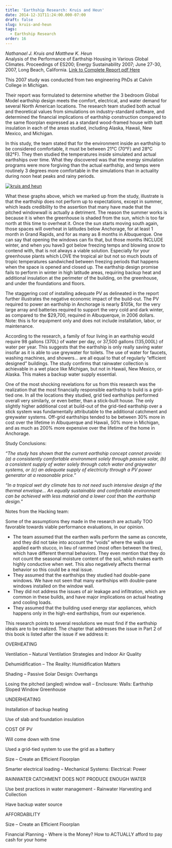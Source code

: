 ```yaml
---
title: 'Earthship Research: Kruis and Heun'
date: 2014-12-31T11:24:00.000-07:00
draft: false
slug: kruis-and-heun
tags:
  - Earthship Research
order: 16
---
```


_Nathanael J. Kruis and Matthew K. Heun_  
Analysis of the Performance of Earthship Housing in Various Global Climates. Proceedings of ES200; Energy Sustainability 2007; June 27-30, 2007, Long Beach, California. [Link to Complete Report pdf Here](http://www.archinia.com/images/stories/pdfs/earthshipresearch/kruisandheun.pdf)  

This 2007 study was conducted from two engineering PhDs at Calvin College in Michigan.  

Their report was formulated to determine whether the 3 bedroom Global Model earthship design meets the comfort, electrical, and water demand for several North American locations. The research team studied both actual and theoretical values from simulations on industry-standard software, and determined the financial implications of earthship construction compared to the same floorplan expressed as a standard wood-framed house with batt insulation in each of the areas studied, including Alaska, Hawaii, New Mexico, and Michigan.  

In this study, the team stated that for the environment inside an earthship to be considered comfortable, it must be between 21°C (70°F) and 28°C (82°F). They then studied the temperatures inside simulated and actual earthships over time. What they discovered was that the energy simulation programs were more forgiving than the actual earthship, and temps were routinely 3 degrees more comfortable in the simulations than in actuality during noon heat peaks and rainy periods.  


[![kruis and heun](https://lh4.ggpht.com/-o_dTL8Wh448/VKQ_FArX6PI/AAAAAAAAJLw/AxhQgk96b8Y/kruis%252520and%252520heun_thumb%25255B1%25255D.jpg?imgmax=800 "kruis and heun")](/images/blog/legacy/kruis%252520and%252520heun%25255B3%25255D.jpg)


What these graphs above, which we marked up from the study, illustrate is that the earthship does not perform up to expectations, except in summer, which leads credibility to the assertion that many have made that the pitched windowwall is actually a detriment. The reason the summer works is because it is when the greenhouse is shaded from the sun, which is too far north at this time to overheat it. Once the sun starts moving south again, those spaces will overheat in latitudes below Anchorage, for at least 1 month in Grand Rapids, and for as many as 8 months in Albuquerque. One can say that opening the windows can fix that, but those months INCLUDE winter, and when you have3 got below freezing temps and blowing snow to contend with, that is not always a viable solution. Especially for your greenhouse plants which LOVE the tropical air but not so much bouts of tropic temperatures sandwiched between freezing periods that happens when the space is opened and closed up. The earthship design promise fails to perform in winter in high latitude areas, requiring backup heat and additional insulation at the perimeter of the building, on the greenhouse, and under the foundations and floors.  

The staggering cost of installing adequate PV as delineated in the report further illustrates the negative economic impact of the build-out. The PV required to power an earthship in Anchorage is nearly $105k, for the very large array and batteries required to support the very cold and dark winter, as compared to the $29,700, required in Albuquerque, in 2006 dollars. Note: this is for equipment only and does not include installation, labor, or maintenance.  

According to the research, a family of four living in an earthship would require 98 gallons (370L) of water per day, or 37,500 gallons (135,000L) of water per year. This suggests that the earthship is only really saving water insofar as it is able to use greywater for toilets. The use of water for faucets, washing machines, and showers… are all equal to that of regularly “efficient designed” buildings. The study confirms that rainwater collection is achievable in a wet place like Michigan, but not in Hawaii, New Mexico, or Alaska. This makes a backup water supply essential.  

One of the most shocking revelations for us from this research was the realization that the most financially responsible earthship to build is a grid-tied one. In all the locations they studied, grid tied earthships performed overall very similarly, or even better, than a stick-built house. The only slightly higher additional cost at build-out of the grid-tied earthship over a stick system was fundamentally attributable to the additional catchment and greywater systems. Off-grid earthships tended to be between 30% more in cost over the lifetime in Albuquerque and Hawaii, 50% more in Michigan, and as much as 200% more expensive over the lifetime of the home in Anchorage.  

Study Conclusions:  

_“The study has shown that the current earthship concept cannot provide: (a) a consistently comfortable environment solely through passive solar, (b) a consistent supply of water solely through catch water and graywater systems, or (c) an adequate supply of electricity through a PV power generator at a reasonable price.”_  

_“In a tropical wet dry climate has to not need such intensive design of the thermal envelope… An equally sustainable and comfortable environment can be achieved with less material and a lower cost than the earthship design.”_  

Notes from the Hacking team:  

Some of the assumptions they made in the research are actually TOO favorable towards viable performance evaluations, in our opinion.  

- The team assumed that the earthen walls perform the same as concrete, and they did not take into account the “voids” where the walls use applied earth stucco, in lieu of rammed (most often between the tires), which have different thermal behaviors. They even mention that they do not count the seasonal moisture content of the soil, which makes earth highly conductive when wet. This also negatively affects thermal behavior so this could be a real issue.
- They assumed that the earthships they studied had double-pane windows. We have not seen that many earthships with double-pane windows installed on the window wall.
- They did not address the issues of air leakage and infiltration, which are common in these builds, and have major implications on actual heating and cooling loads.
- They assumed that the building used energy star appliances, which happens only in the high-end earthships, from our experience.


This research points to several resolutions we must find if the earthship ideals are to be realized. The chapter that addresses the issue in Part 2 of this book is listed after the issue if we address it:  



OVERHEATING

Ventilation – Natural Ventilation Strategies and Indoor Air Quality

Dehumidification – The Reality: Humidification Matters

Shading – Passive Solar Design: Overhangs

Losing the pitched (angled) window wall – Enclosure: Walls: Earthship Sloped Window Greenhouse



UNDERHEATING

Installation of backup heating

Use of slab and foundation insulation



COST OF PV

Will come down with time

Used a grid-tied system to use the grid as a battery

Size – Create an Efficient Floorplan

Smarter electrical loading – Mechanical Systems: Electrical: Power



RAINWATER CATCHMENT DOES NOT PRODUCE ENOUGH WATER

Use best practices in water management - Rainwater Harvesting and Collection

Have backup water source



AFFORDABILITY

Size – Create an Efficient Floorplan

Financial Planning - Where is the Money? How to ACTUALLY afford to pay cash for your home

